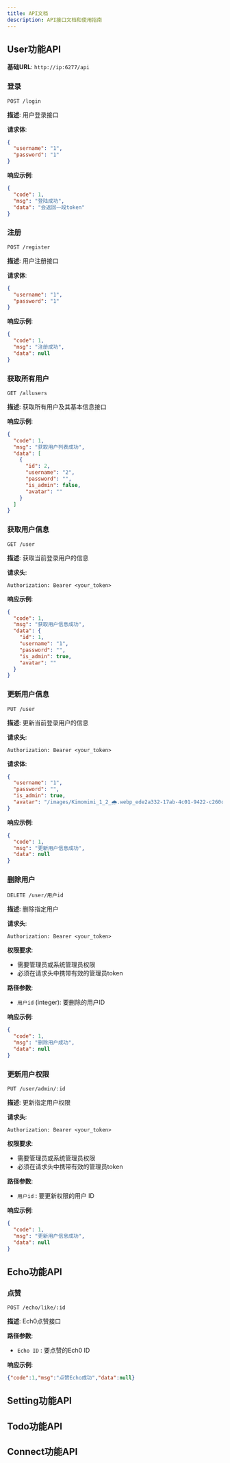 ```yaml
---
title: API文档
description: API接口文档和使用指南
---
```


## User功能API 

**基础URL**: `http://ip:6277/api`

### 登录
```
POST /login
```

**描述**: 用户登录接口

**请求体**:
```json
{
  "username": "1",
  "password": "1"
}
```

**响应示例**:
```json
{
  "code": 1,
  "msg": "登陆成功",
  "data": "会返回一段token"
}
```




### 注册
```
POST /register
```

**描述**: 用户注册接口

**请求体**:
```json
{
  "username": "1",
  "password": "1"
}
```

**响应示例**:
```json
{
  "code": 1,
  "msg": "注册成功",
  "data": null
}
```



### 获取所有用户
```
GET /allusers
```

**描述**: 获取所有用户及其基本信息接口

**响应示例**:
```json
{
  "code": 1,
  "msg": "获取用户列表成功",
  "data": [
    {
      "id": 2,
      "username": "2",
      "password": "",
      "is_admin": false,
      "avatar": ""
    }
  ]
}
```


### 获取用户信息
```
GET /user
```

**描述**: 获取当前登录用户的信息

**请求头**:
```
Authorization: Bearer <your_token>
```

**响应示例**:
```json
{
  "code": 1,
  "msg": "获取用户信息成功",
  "data": {
    "id": 1,
    "username": "1",
    "password": "",
    "is_admin": true,
    "avatar": ""
  }
}
```

### 更新用户信息
```
PUT /user
```

**描述**: 更新当前登录用户的信息

**请求头**:
```
Authorization: Bearer <your_token>
```

**请求体**:
```json
{
  "username": "1",
  "password": "",
  "is_admin": true,
  "avatar": "/images/Kimomimi_1_2_🌧.webp_ede2a332-17ab-4c01-9422-c260c26d3ac5.png"
}
```

**响应示例**:
```json
{
  "code": 1,
  "msg": "更新用户信息成功",
  "data": null
}
```

### 删除用户
```
DELETE /user/用户id
```

**描述**: 删除指定用户

**请求头**:
```
Authorization: Bearer <your_token>
```

**权限要求**: 
- 需要管理员或系统管理员权限
- 必须在请求头中携带有效的管理员token

**路径参数**:
- `用户id` (integer): 要删除的用户ID

**响应示例**:
```json
{
  "code": 1,
  "msg": "删除用户成功",
  "data": null
}
```

### 更新用户权限
```
PUT /user/admin/:id
```

**描述**: 更新指定用户权限

**请求头**:
```
Authorization: Bearer <your_token>
```

**权限要求**: 
- 需要管理员或系统管理员权限
- 必须在请求头中携带有效的管理员token

**路径参数**:
- `用户id` : 要更新权限的用户 ID

**响应示例**:
```json
{
  "code": 1,
  "msg": "更新用户信息成功",
  "data": null
}
```

## Echo功能API

### 点赞
```
POST /echo/like/:id
```

**描述**: Ech0点赞接口

**路径参数**:
- `Echo ID` : 要点赞的Ech0 ID

**响应示例**:
```json
{"code":1,"msg":"点赞Echo成功","data":null}
```

## Setting功能API

## Todo功能API

## Connect功能API